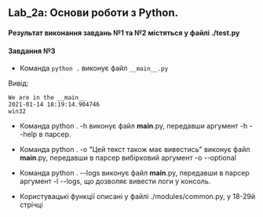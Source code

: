 ## Lab_2a: Основи роботи з Python.
#### Результат виконання завдань №1 та №2 містяться у файлі ./test.py
#### Завдання №3

+ Команда `python .` виконує файл `__main__.py`

Вивід:
```
We are in the __main__
2021-01-14 18:19:14.904746
win32
```

+ Команда python . -h виконує файл __main__.py, передавши аргумент -h --help в парсер. 
+ Команда python . -o "Цей текст також має вивестись" виконує файл __main__.py, передавши в парсер вибірковий аргумент -o --optional 
+ Команда python . --logs виконує файл __main__.py, передавши в парсер аргумент -l --logs, що дозволяє вивести логи у консоль.

+ Користувацькі функції описані у файлі ./modules/common.py, у 18-29й стрічці
